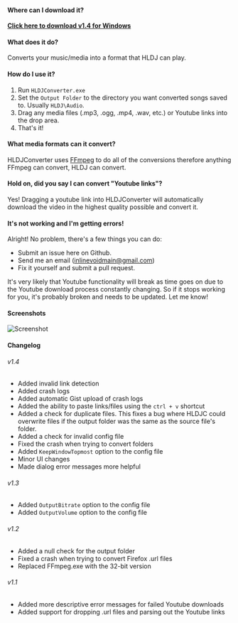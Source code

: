 #### Where can I download it?
**[Click here to download v1.4 for Windows](https://github.com/inlinevoid/HLDJConverter/releases/download/1.4/HLDJC.1.4.zip)**

#### What does it do?
Converts your music/media into a format that HLDJ can play.

#### How do I use it?
1. Run `HLDJConverter.exe`
2. Set the `Output Folder` to the directory you want converted songs saved to.  Usually `HLDJ\Audio`.
3. Drag any media files (.mp3, .ogg, .mp4, .wav, etc.) or Youtube links into the drop area.
4. That's it!

#### What media formats can it convert?
HLDJConverter uses [FFmpeg](https://www.ffmpeg.org/general.html#Audio-Codecs) to do all of the conversions therefore anything FFmpeg can convert, HLDJ can convert.

#### Hold on, did you say I can convert "Youtube links"?
Yes! Dragging a youtube link into HLDJConverter will automatically download the video in the highest quality possible and convert it.

#### It's not working and I'm getting errors!
Alright!  No problem, there's a few things you can do:
* Submit an issue here on Github.
* Send me an email (inlinevoidmain@gmail.com)
* Fix it yourself and submit a pull request.

It's very likely that Youtube functionality will break as time goes on due to the Youtube download process constantly changing.  So if it stops working for you, it's probably broken and needs to be updated.  Let me know!

#### Screenshots
![Screenshot](http://i.imgur.com/uHlMNTG.png)

#### Changelog
###### v1.4
- Added invalid link detection
- Added crash logs
- Added automatic Gist upload of crash logs
- Added the ability to paste links/files using the `ctrl + v` shortcut
- Added a check for duplicate files.  This fixes a bug where HLDJC could overwrite files if the output folder was the same as the source file's folder.
- Added a check for invalid config file
- Fixed the crash when trying to convert folders
- Added `KeepWindowTopmost` option to the config file
- Minor UI changes
- Made dialog error messages more helpful

###### v1.3
- Added `OutputBitrate` option to the config file
- Added `OutputVolume` option to the config file

###### v1.2
- Added a null check for the output folder
- Fixed a crash when trying to convert Firefox .url files
- Replaced FFmpeg.exe with the 32-bit version

###### v1.1
- Added more descriptive error messages for failed Youtube downloads
- Added support for dropping .url files and parsing out the Youtube links
